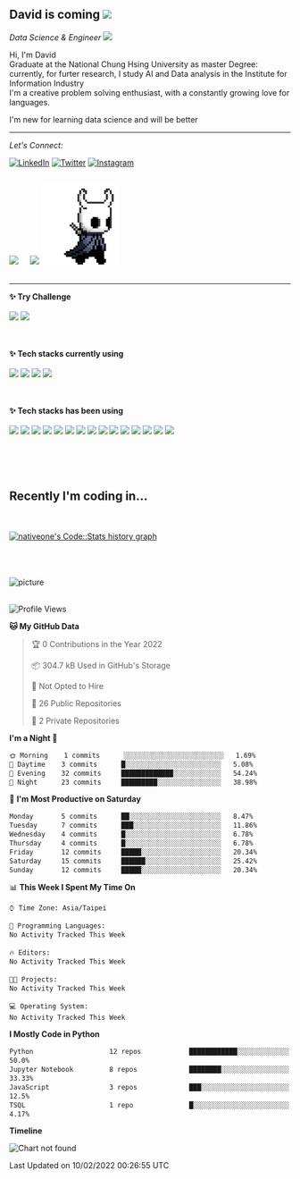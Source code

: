 <h2> David is coming <img src="https://media.giphy.com/media/12oufCB0MyZ1Go/giphy.gif" width="50"></h2>
<p><em>Data Science & Engineer <img src="https://media.giphy.com/media/WUlplcMpOCEmTGBtBW/giphy.gif" width="30"> 
</em></p>

Hi, I'm David<br>
Graduate at the National Chung Hsing University as  master Degree:<br>
currently, for furter research, I study AI and Data analysis in the Institute for Information Industry<br>
I'm a creative problem solving enthusiast, with a constantly growing love for languages.<br>

I'm new for learning data science and will be better

-------



<div align="left">

<i>Let's Connect:</i>


<a href="" target="_blank"><img src="https://img.shields.io/badge/LinkedIn-%230077B5.svg?&style=flat-square&logo=linkedin&logoColor=white" alt="LinkedIn"></a>
<a href=""><img src="https://img.shields.io/badge/-Twitter-1da1f2?style=flat-square&labelColor=1da1f2&logo=twitter&logoColor=white" alt="Twitter"></a>
<a href="" target="_blank"><img src="https://img.shields.io/badge/Instagram-%23E4405F.svg?&style=flat-square&logo=instagram&logoColor=white" alt="Instagram"></a>

</div>


<br>
<div class=positon>
<code><a href="https://github.com/comet-602/github-readme-stats"><img height="140" src="https://github-readme-stats.vercel.app/api?username=comet-602"></a> &nbsp; <a href="https://github.com/comet-602/github-readme-stats"><img height="140" src="https://github-readme-stats.vercel.app/api/top-langs/?username=comet-602&layout=compact"></a></code>
 <a href="https://wakatime.com/dashboard" ><img  src="https://raw.githubusercontent.com/TanZng/TanZng/master/assets/hollor_knight3.gif" width="140"/></a>
</div>
<br>


-------
**✨ Try Challenge** 
<br><br>
<code><a href="https://www.kaggle.com/" target="_blank"><img height="50" src="https://www.vectorlogo.zone/logos/kaggle/kaggle-ar21.svg"></a></code>
<code><a href="https://www.hackerrank.com/DavidSir" target="_blank"><img height="50" src="https://github.com/comet-602/img/blob/master/webimg/hackerrank.svg"></a></code>

<br><br>
**✨ Tech stacks currently using** 
<br><br>
<code><a href="https://spring.io/projects/spring-framework" target="_blank"><img height="50" src="https://www.vectorlogo.zone/logos/springio/springio-ar21.svg"></a></code>
<code><a href="https://www.oracle.com/java/technologies/" target="_blank"><img height="50" src="https://www.vectorlogo.zone/logos/java/java-ar21.svg"></a></code>
<code><a href="https://www.javascript.com/" target="_blank"><img height="50" src="https://www.vectorlogo.zone/logos/javascript/javascript-ar21.svg"></a></code>
<code><a href="https://about.gitlab.com/" target="_blank"><img height="50" src="https://www.vectorlogo.zone/logos/gitlab/gitlab-ar21.svg"></a></code>

<br><br>
**✨ Tech stacks has been using** 
<br><br>
<code><a href="https://www.python.org/" target="_blank"><img height="50" src="https://www.vectorlogo.zone/logos/python/python-ar21.svg"></a></code>
<code><a href="https://jupyter.org/" target="_blank"><img height="50" src="https://www.vectorlogo.zone/logos/jupyter/jupyter-ar21.svg"></a></code>
<code><a href="https://guides.github.com/activities/hello-world/" target="_blank"><img height="50" src="https://www.vectorlogo.zone/logos/github/github-ar21.svg"></a></code>
<code><a href="https://www.mysql.com/" target="_blank"><img height="50" src="https://www.vectorlogo.zone/logos/mysql/mysql-ar21.svg"></a></code>
<code><a href="https://www.docker.com/" target="_blank"><img height="50" src="https://www.vectorlogo.zone/logos/docker/docker-ar21.svg"></a></code>
<code><a href="https://spark.apache.org/" target="_blank"><img height="50" src="https://www.vectorlogo.zone/logos/apache_spark/apache_spark-ar21.svg"></a></code>
<code><a href="https://hadoop.apache.org/" target="_blank"><img height="50" src="https://www.vectorlogo.zone/logos/apache_hadoop/apache_hadoop-ar21.svg"></a></code>
<code><a href="https://www.djangoproject.com/" target="_blank"><img height="50" src="https://www.vectorlogo.zone/logos/djangoproject/djangoproject-ar21.svg"></a></code>
<code><a href="https://flask.palletsprojects.com/en/1.1.x/" target="_blank"><img height="50" src="https://www.vectorlogo.zone/logos/pocoo_flask/pocoo_flask-ar21.svg"></a></code>
<code><a href="https://www.javascript.com/" target="_blank"><img height="50" src="https://www.vectorlogo.zone/logos/javascript/javascript-ar21.svg"></a></code>
<code><a href="https://www.w3schools.com/html/" target="_blank"><img height="50" src="https://www.vectorlogo.zone/logos/w3_html5/w3_html5-ar21.svg"></a></code>
<code><a href="https://kafka.apache.org/" target="_blank"><img height="50" src="https://www.vectorlogo.zone/logos/apache_kafka/apache_kafka-ar21.svg"></a></code>
<code><a href="http://linux.vbird.org/linux_basic/0110whatislinux.php" target="_blank"><img height="50" src="https://www.vectorlogo.zone/logos/linux/linux-ar21.svg"></a></code>
<code><a href="https://cloud.google.com/" target="_blank"><img height="50" src="https://www.vectorlogo.zone/logos/google_cloud/google_cloud-ar21.svg"></a></code>
<code><a href="https://aws.amazon.com/" target="_blank"><img height="50" src="https://www.vectorlogo.zone/logos/amazon_aws/amazon_aws-ar21.svg"></a></code>

<br>
<br>
<br> 

## Recently I'm coding in... 

<br>
<br>
<a href="https://codestats.net/users/nativeone">
  <img src='https://tibamepro.herokuapp.com/history-graph/nativeone?width=850&height=300&timezone=08:00&history_days=21&max_languages=9&language_colors=["3e4053","f15854","5da5da","faa43a","60bd68","f17cb0","b2912f","decf3f","b276b2","808080"]' alt="nativeone's Code::Stats history graph" />
</a>

<br>
<br>


<br />
<br />

![picture](https://raw.githubusercontent.com/saadeghi/saadeghi/master/dino.gif)
<br />
<br />


<!--START_SECTION:waka-->
![Profile Views](http://img.shields.io/badge/Profile%20Views-0-blue)

**🐱 My GitHub Data** 

> 🏆 0 Contributions in the Year 2022
 > 
> 📦 304.7 kB Used in GitHub's Storage 
 > 
> 🚫 Not Opted to Hire
 > 
> 📜 26 Public Repositories 
 > 
> 🔑 2 Private Repositories  
 > 
**I'm a Night 🦉** 

```text
🌞 Morning    1 commits      ░░░░░░░░░░░░░░░░░░░░░░░░░   1.69% 
🌆 Daytime    3 commits      █░░░░░░░░░░░░░░░░░░░░░░░░   5.08% 
🌃 Evening    32 commits     █████████████░░░░░░░░░░░░   54.24% 
🌙 Night      23 commits     █████████░░░░░░░░░░░░░░░░   38.98%

```
📅 **I'm Most Productive on Saturday** 

```text
Monday       5 commits      ██░░░░░░░░░░░░░░░░░░░░░░░   8.47% 
Tuesday      7 commits      ███░░░░░░░░░░░░░░░░░░░░░░   11.86% 
Wednesday    4 commits      █░░░░░░░░░░░░░░░░░░░░░░░░   6.78% 
Thursday     4 commits      █░░░░░░░░░░░░░░░░░░░░░░░░   6.78% 
Friday       12 commits     █████░░░░░░░░░░░░░░░░░░░░   20.34% 
Saturday     15 commits     ██████░░░░░░░░░░░░░░░░░░░   25.42% 
Sunday       12 commits     █████░░░░░░░░░░░░░░░░░░░░   20.34%

```


📊 **This Week I Spent My Time On** 

```text
⌚︎ Time Zone: Asia/Taipei

💬 Programming Languages: 
No Activity Tracked This Week

🔥 Editors: 
No Activity Tracked This Week

🐱‍💻 Projects: 
No Activity Tracked This Week

💻 Operating System: 
No Activity Tracked This Week

```

**I Mostly Code in Python** 

```text
Python                   12 repos            ████████████░░░░░░░░░░░░░   50.0% 
Jupyter Notebook         8 repos             ████████░░░░░░░░░░░░░░░░░   33.33% 
JavaScript               3 repos             ███░░░░░░░░░░░░░░░░░░░░░░   12.5% 
TSQL                     1 repo              █░░░░░░░░░░░░░░░░░░░░░░░░   4.17%

```


**Timeline**

![Chart not found](https://raw.githubusercontent.com/comet-602/comet-602/master/charts/bar_graph.png) 


 Last Updated on 10/02/2022 00:26:55 UTC
<!--END_SECTION:waka-->



